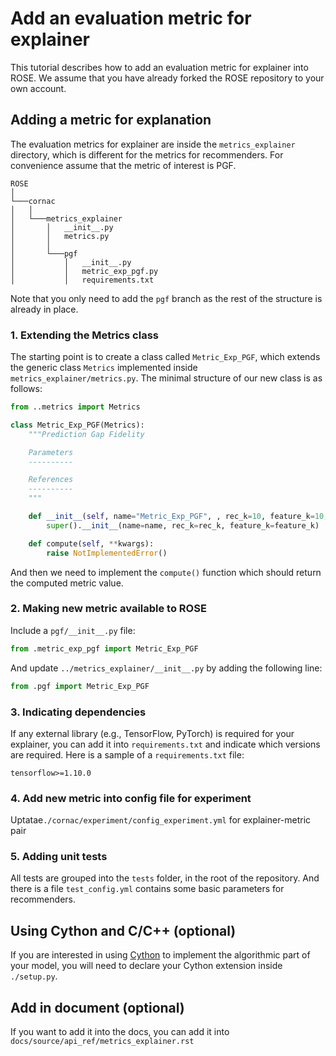 # Add an evaluation metric for explainer

This tutorial describes how to add an evaluation metric for explainer into ROSE. We assume that you have already forked the ROSE repository to your own account.

## Adding a metric for explanation

The evaluation metrics for explainer are inside the `metrics_explainer` directory, which is different for the metrics for recommenders. For convenience assume that the metric of interest is PGF.
```
ROSE    
│
└───cornac
│   │
│   └───metrics_explainer
│       │   __init__.py
│       │   metrics.py
│       │
│       └───pgf
│           │   __init__.py
│           │   metric_exp_pgf.py
│           │   requirements.txt
```
Note that you only need to add the `pgf` branch as the rest of the structure is already in place.

### 1. Extending the Metrics class

The starting point is to create a class called ``Metric_Exp_PGF``, which extends the generic class ``Metrics`` implemented inside `metrics_explainer/metrics.py`. The minimal structure of our new class is as follows:  
```python
from ..metrics import Metrics

class Metric_Exp_PGF(Metrics):
    """Prediction Gap Fidelity

    Parameters
    ----------

    References
    ----------
    """

    def __init__(self, name="Metric_Exp_PGF", , rec_k=10, feature_k=10, ...):
        super().__init__(name=name, rec_k=rec_k, feature_k=feature_k)

    def compute(self, **kwargs):
        raise NotImplementedError()
```
And then we need to implement the `compute()` function which should return the computed metric value.

### 2. Making new metric available to ROSE
Include a `pgf/__init__.py` file:
```python
from .metric_exp_pgf import Metric_Exp_PGF
```

And update `../metrics_explainer/__init__.py` by adding the following line:
```python
from .pgf import Metric_Exp_PGF
```

### 3. Indicating dependencies

If any external library (e.g., TensorFlow, PyTorch)  is required for your explainer, you can add it into `requirements.txt` and indicate which versions are required. Here is a sample of a `requirements.txt` file:

```
tensorflow>=1.10.0
```

### 4. Add new metric into config file for experiment
Uptatae`./cornac/experiment/config_experiment.yml` for explainer-metric pair




### 5. Adding unit tests

All tests are grouped into the ``tests`` folder, in the root of the repository. And there is a file `test_config.yml` contains some basic parameters for recommenders.


## Using Cython and C/C++ (optional)

If you are interested in using [Cython](https://cython.org/) to implement the algorithmic part of your model,  you will need to declare your Cython extension inside  `./setup.py`.

## Add in document (optional)

If you want to add it into the docs, you can add it into `docs/source/api_ref/metrics_explainer.rst`